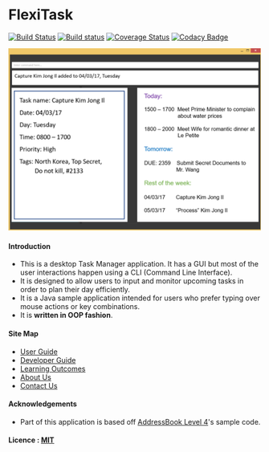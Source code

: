 # FlexiTask

[![Build Status](https://travis-ci.org/CS2103JAN2017-W14-B1/main.svg?branch=master)](https://travis-ci.org/se-edu/addressbook-level4)
[![Build status](https://ci.appveyor.com/api/projects/status/96vfp4xr44d222kb?svg=true)](https://ci.appveyor.com/project/limjie/main)
[![Coverage Status](https://coveralls.io/repos/github/CS2103JAN2017-W14-B1/main/badge.svg?branch=master)](https://coveralls.io/github/CS2103JAN2017-W14-B1/main?branch=master)
[![Codacy Badge](https://api.codacy.com/project/badge/Grade/69a45f53a1e8453889480f545307773b)](https://www.codacy.com/app/limjie/main?utm_source=github.com&amp;utm_medium=referral&amp;utm_content=CS2103JAN2017-W14-B1/main&amp;utm_campaign=Badge_Grade)

<img src="docs/images/Ui.png" width="600"><br>

#### Introduction
* This is a desktop Task Manager application. It has a GUI but most of the user interactions happen using
  a CLI (Command Line Interface).
* It is designed to allow users to input and monitor upcoming tasks in order to plan their day efficiently.
* It is a Java sample application intended for users who prefer typing over mouse actions or key combinations.
* It is **written in OOP fashion**.


#### Site Map
* [User Guide](docs/UserGuide.md)
* [Developer Guide](docs/DeveloperGuide.md)
* [Learning Outcomes](docs/LearningOutcomes.md)
* [About Us](docs/AboutUs.md)
* [Contact Us](docs/ContactUs.md)


#### Acknowledgements

* Part of this application is based off [AddressBook Level 4](https://github.com/se-edu/addressbook-level4)'s sample code.


#### Licence : [MIT](LICENSE)
